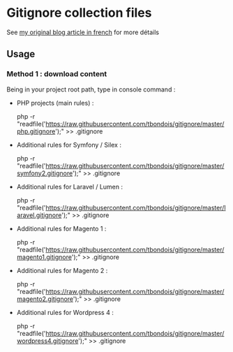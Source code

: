 
# Gitignore collection files

See [my original blog article in french](http://t.bondois.info/ignore) for more détails

## Usage

### Method 1 : download content

Being in your project root path, type in console command :

* PHP projects (main rules) :

	php -r "readfile('https://raw.githubusercontent.com/tbondois/gitignore/master/php.gitignore');" >> .gitignore

* Additional rules for Symfony / Silex :

	php -r "readfile('https://raw.githubusercontent.com/tbondois/gitignore/master/symfony2.gitignore');" >> .gitignore

* Additional rules for Laravel / Lumen :

	php -r "readfile('https://raw.githubusercontent.com/tbondois/gitignore/master/laravel.gitignore');" >> .gitignore

* Additional rules for Magento 1 :

	php -r "readfile('https://raw.githubusercontent.com/tbondois/gitignore/master/magento1.gitignore');" >> .gitignore

* Additional rules for Magento 2 :

	php -r "readfile('https://raw.githubusercontent.com/tbondois/gitignore/master/magento2.gitignore');" >> .gitignore

* Additional rules for Wordpress 4 :

	php -r "readfile('https://raw.githubusercontent.com/tbondois/gitignore/master/wordpress4.gitignore');" >> .gitignore
